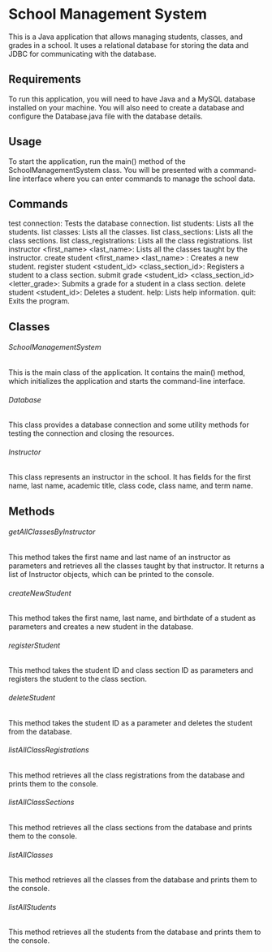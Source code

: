 # School Management System

This is a Java application that allows managing students, classes, and grades in a school. It uses a relational database for storing the data and JDBC for communicating with the database.

## Requirements

To run this application, you will need to have Java and a MySQL database installed on your machine. You will also need to create a database and configure the Database.java file with the database details.

## Usage

To start the application, run the main() method of the SchoolManagementSystem class. You will be presented with a command-line interface where you can enter commands to manage the school data.

## Commands

test connection: Tests the database connection.
list students: Lists all the students.
list classes: Lists all the classes.
list class_sections: Lists all the class sections.
list class_registrations: Lists all the class registrations.
list instructor <first_name> <last_name>: Lists all the classes taught by the instructor.
create student <first_name> <last_name> <birthdate>: Creates a new student.
register student <student_id> <class_section_id>: Registers a student to a class section.
submit grade <student_id> <class_section_id> <letter_grade>: Submits a grade for a student in a class section.
delete student <student_id>: Deletes a student.
help: Lists help information.
quit: Exits the program.

## Classes

###### SchoolManagementSystem

This is the main class of the application. It contains the main() method, which initializes the application and starts the command-line interface.

###### Database

This class provides a database connection and some utility methods for testing the connection and closing the resources.

###### Instructor

This class represents an instructor in the school. It has fields for the first name, last name, academic title, class code, class name, and term name.

## Methods

###### getAllClassesByInstructor

This method takes the first name and last name of an instructor as parameters and retrieves all the classes taught by that instructor. It returns a list of Instructor objects, which can be printed to the console.

###### createNewStudent

This method takes the first name, last name, and birthdate of a student as parameters and creates a new student in the database.

###### registerStudent

This method takes the student ID and class section ID as parameters and registers the student to the class section.

###### deleteStudent

This method takes the student ID as a parameter and deletes the student from the database.

###### listAllClassRegistrations

This method retrieves all the class registrations from the database and prints them to the console.

###### listAllClassSections

This method retrieves all the class sections from the database and prints them to the console.

###### listAllClasses

This method retrieves all the classes from the database and prints them to the console.

###### listAllStudents

This method retrieves all the students from the database and prints them to the console.
